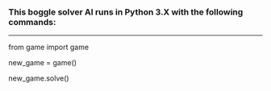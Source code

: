 ### This boggle solver AI runs in Python 3.X with the following commands:
***

from game import game

new_game = game()

new_game.solve()

